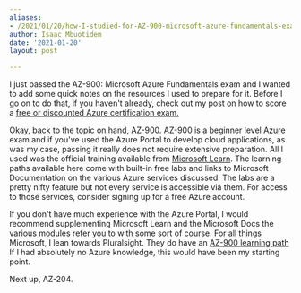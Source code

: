 ```yaml
---
aliases:
- /2021/01/20/how-I-studied-for-AZ-900-microsoft-azure-fundamentals-exam
author: Isaac Mbuotidem
date: '2021-01-20'
layout: post

---
```


I just passed the AZ-900: Microsoft Azure Fundamentals exam and I wanted to add some quick notes on the resources I used to prepare for it. Before I go on to do that, if you haven't already, check out my post on how to score a [free or discounted Azure certification exam.](https://mbuotidem.github.io/blog/2021/01/17/how-to-get-free-or-discounted-microsoft-azure-certifications.html)

<div style="text-align:center;">
<div data-iframe-width="150" data-iframe-height="270" data-share-badge-id="bfcc73fb-1a65-4357-b72d-dda7c720f9bd" data-share-badge-host="https://www.youracclaim.com" ></div><script type="text/javascript" async src="//cdn.youracclaim.com/assets/utilities/embed.js"></script>
</div>

Okay, back to the topic on hand, AZ-900. AZ-900 is a beginner level Azure exam and if you've used the Azure Portal to develop cloud applications, as was my case, passing it really does not require extensive preparation. All I used was the official training available from [Microsoft Learn](https://docs.microsoft.com/en-us/learn/certifications/azure-fundamentals?source=learn). The learning paths available here come with built-in free labs and links to Microsoft Documentation on the various Azure services discussed. The labs are a pretty nifty feature but not every service is accessible via them. For access to those services, consider signing up for a free Azure account.

If you don't have much experience with the Azure Portal, I would recommend supplementing Microsoft Learn and the Microsoft Docs the various modules refer you to with some sort of course. For all things Microsoft, I lean towards Pluralsight. They do have an [AZ-900 learning path](https://www.pluralsight.com/paths/microsoft-azure-fundamentals-az-900) If I had absolutely no Azure knowledge, this would have been my starting point. 

Next up, AZ-204. 

